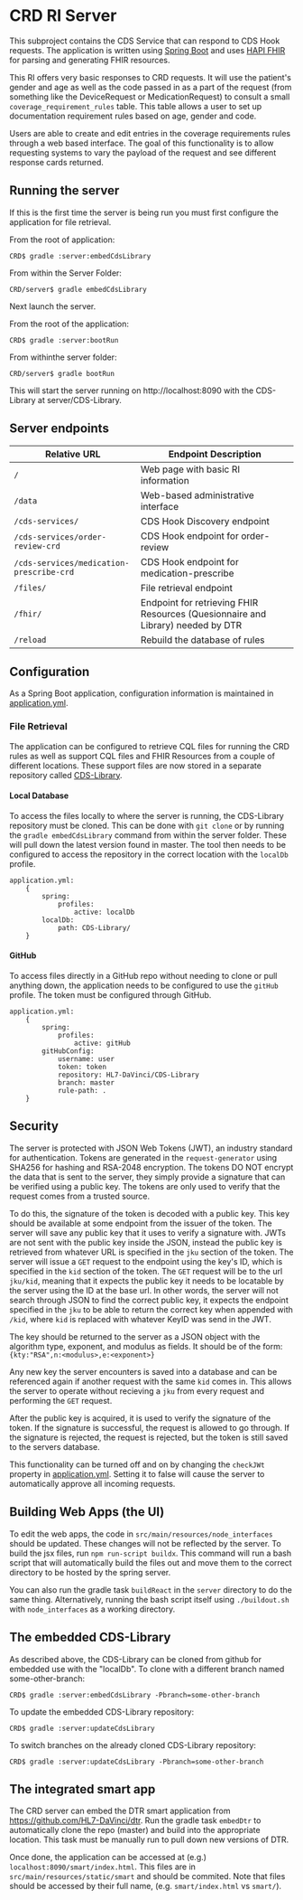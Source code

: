 # CRD RI Server
This subproject contains the CDS Service that can respond to CDS Hook requests. The application is written using [Spring Boot](https://spring.io/projects/spring-boot) and uses [HAPI FHIR](http://hapifhir.io/) for parsing and generating FHIR resources.

This RI offers very basic responses to CRD requests. It will use the patient's gender and age as well as the code passed in as a part of the request (from something like the DeviceRequest or MedicationRequest) to consult a small `coverage_requirement_rules` table. This table allows a user to set up documentation requirement rules based on age, gender and code.

Users are able to create and edit entries in the coverage requirements rules through a web based interface. The goal of this functionality is to allow requesting systems to vary the payload of the request and see different response cards returned.

## Running the server
If this is the first time the server is being run you must first configure the application for file retrieval. 
	
From the root of application:
	
	CRD$ gradle :server:embedCdsLibrary
	
From within the Server Folder:

	CRD/server$ gradle embedCdsLibrary
	
Next launch the server.

From the root of the application:

	CRD$ gradle :server:bootRun
	
From withinthe server folder:

	CRD/server$ gradle bootRun

This will start the server running on http://localhost:8090 with the CDS-Library at server/CDS-Library.

## Server endpoints
|Relative URL|Endpoint Description|
|----|----|
|`/`|Web page with basic RI information|
|`/data`|Web-based administrative interface|
|`/cds-services/`|CDS Hook Discovery endpoint|
|`/cds-services/order-review-crd`|CDS Hook endpoint for order-review|
|`/cds-services/medication-prescribe-crd`|CDS Hook endpoint for medication-prescribe|
|`/files/`|File retrieval endpoint|
|`/fhir/`|Endpoint for retrieving FHIR Resources (Quesionnaire and Library) needed by DTR|
|`/reload`|Rebuild the database of rules|


## Configuration
As a Spring Boot application, configuration information is maintained in [application.yml](src/main/resources/application.yml).
### File Retrieval
The application can be configured to retrieve CQL files for running the CRD rules as well as support CQL files and FHIR Resources from a couple of different locations. These support files are now stored in a separate repository called [CDS-Library](https://github.com/HL7-DaVinci/CDS-Library).

#### Local Database
To access the files locally to where the server is running, the CDS-Library repository must be cloned. This can be done with `git clone` or by running the `gradle embedCdsLibrary` command from within the server folder. These will pull down the latest version found in master. The tool then needs to be configured to access the repository in the correct location with the `localDb` profile.

	application.yml:
		{
			spring:
				profiles:
					active: localDb
			localDb:
				path: CDS-Library/
		}

#### GitHub
To access files directly in a GitHub repo without needing to clone or pull anything down, the application needs to be configured to use the `gitHub` profile. The token must be configured through GitHub.

	application.yml:
		{
			spring:
				profiles:
					active: gitHub
			gitHubConfig:
				username: user
				token: token
				repository: HL7-DaVinci/CDS-Library
				branch: master
				rule-path: .
		}

## Security
The server is protected with JSON Web Tokens (JWT), an industry standard for authentication.  Tokens are generated in the `request-generator` using SHA256 for hashing and RSA-2048 encryption.  The tokens DO NOT encrypt the data that is sent to the server, they simply provide a signature that can be verified using a public key.  The tokens are only used to verify that the request comes from a trusted source. 

To do this, the signature of the token is decoded with a public key.  This key should be available at some endpoint from the issuer of the token.  The server will save any public key that it uses to verify a signature with.  JWTs are not sent with the public key inside the JSON, instead the public key is retrieved from whatever URL is specified in the `jku` section of the token.  The server will issue a `GET` request to the endpoint using the key's ID, which is specified in the `kid` section of the token.  The `GET` request will be to the url `jku/kid`, meaning that it expects the public key it needs to be locatable by the server using the ID at the base url.  In other words, the server will not search through JSON to find the correct public key, it expects the endpoint specified in the `jku` to be able to return the correct key when appended with `/kid`, where `kid` is replaced with whatever KeyID was send in the JWT.  

The key should be returned to the server as a JSON object with the algorithm type, exponent, and modulus as fields.  It should be of the form:
`{kty:"RSA",n:<modulus>,e:<exponent>}`

Any new key the server encounters is saved into a database and can be referenced again if another request with the same `kid` comes in.  This allows the server to operate without recieving a `jku` from every request and performing the `GET` request.  

After the public key is acquired, it is used to verify the signature of the token.  If the signature is successful, the request is allowed to go through.  If the signature is rejected, the request is rejected, but the token is still saved to the servers database.  

This functionality can be turned off and on by changing the `checkJWt` property in [application.yml](src/main/resources/application.yml).  Setting it to false will cause the server to automatically approve all incoming requests.  

## Building Web Apps (the UI)

To edit the web apps, the code in `src/main/resources/node_interfaces` should be updated.  These changes will not be reflected by the server.  To build the jsx files, run `npm run-script buildx`.  This command will run a bash script that will automatically build the files out and move them to the correct directory to be hosted by the spring server.

You can also run the gradle task `buildReact` in the `server` directory to do the same thing.  Alternatively, running the bash script itself using `./buildout.sh` with `node_interfaces` as a working directory.

## The embedded CDS-Library

As described above, the CDS-Library can be cloned from github for embedded use with the "localDb". To clone with a different branch named some-other-branch:

	CRD$ gradle :server:embedCdsLibrary -Pbranch=some-other-branch
	
To update the embedded CDS-Library repository:

	CRD$ gradle :server:updateCdsLibrary
	
To switch branches on the already cloned CDS-Library repository:

	CRD$ gradle :server:updateCdsLibrary -Pbranch=some-other-branch

## The integrated smart app

The CRD server can embed the DTR smart application from https://github.com/HL7-DaVinci/dtr.
Run the gradle task `embedDtr` to automatically clone the repo (master) and build into the appropriate location. This task must be manually run to pull down new versions of DTR.

Once done, the application can be accessed at (e.g.) `localhost:8090/smart/index.html`. This files are in `src/main/resources/static/smart` and should be commited. Note that files should be accessed by their full name, (e.g. `smart/index.html` vs `smart/`).

